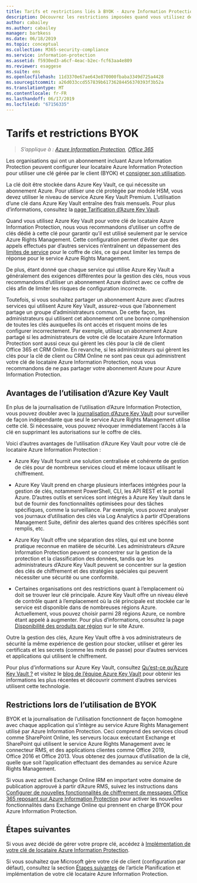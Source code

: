 ```yaml
---
title: Tarifs et restrictions liés à BYOK - Azure Information Protection
description: Découvrez les restrictions imposées quand vous utilisez des clés gérées par le client (BYOK, Bring Your Own Key) avec Azure Information Protection.
author: cabailey
ms.author: cabailey
manager: barbkess
ms.date: 06/18/2019
ms.topic: conceptual
ms.collection: M365-security-compliance
ms.service: information-protection
ms.assetid: f5930ed3-a6cf-4eac-b2ec-fcf63aa4e809
ms.reviewer: esaggese
ms.suite: ems
ms.openlocfilehash: 11d3370e67ae643e870000fbaba3349d725a4428
ms.sourcegitcommit: a26d033ccd557839b61736284456370393f3b52a
ms.translationtype: MT
ms.contentlocale: fr-FR
ms.lasthandoff: 06/17/2019
ms.locfileid: "67156335"
---
```

# <a name="byok-pricing-and-restrictions"></a>Tarifs et restrictions BYOK

>*S’applique à : [Azure Information Protection](https://azure.microsoft.com/pricing/details/information-protection), [Office 365](https://download.microsoft.com/download/E/C/F/ECF42E71-4EC0-48FF-AA00-577AC14D5B5C/Azure_Information_Protection_licensing_datasheet_EN-US.pdf)*


Les organisations qui ont un abonnement incluant Azure Information Protection peuvent configurer leur locataire Azure Information Protection pour utiliser une clé gérée par le client (BYOK) et [consigner son utilisation](./log-analyze-usage.md). 

La clé doit être stockée dans Azure Key Vault, ce qui nécessite un abonnement Azure. Pour utiliser une clé protégée par module HSM, vous devez utiliser le niveau de service Azure Key Vault Premium. L’utilisation d’une clé dans Azure Key Vault entraîne des frais mensuels. Pour plus d’informations, consultez la [page Tarification d’Azure Key Vault](https://azure.microsoft.com/pricing/details/key-vault/).

Quand vous utilisez Azure Key Vault pour votre clé de locataire Azure Information Protection, nous vous recommandons d’utiliser un coffre de clés dédié à cette clé pour garantir qu’il est utilisé seulement par le service Azure Rights Management. Cette configuration permet d’éviter que des appels effectués par d’autres services n’entraînent un dépassement des [limites de service](/azure/key-vault/key-vault-service-limits) pour le coffre de clés, ce qui peut limiter les temps de réponse pour le service Azure Rights Management.  

De plus, étant donné que chaque service qui utilise Azure Key Vault a généralement des exigences différentes pour la gestion des clés, nous vous recommandons d’utiliser un abonnement Azure distinct avec ce coffre de clés afin de limiter les risques de configuration incorrecte. 

Toutefois, si vous souhaitez partager un abonnement Azure avec d’autres services qui utilisent Azure Key Vault, assurez-vous que l’abonnement partage un groupe d’administrateurs commun. De cette façon, les administrateurs qui utilisent cet abonnement ont une bonne compréhension de toutes les clés auxquelles ils ont accès et risquent moins de les configurer incorrectement. Par exemple, utilisez un abonnement Azure partagé si les administrateurs de votre clé de locataire Azure Information Protection sont aussi ceux qui gèrent les clés pour la clé de client Office 365 et CRM Online. En revanche, si les administrateurs qui gèrent les clés pour la clé de client ou CRM Online ne sont pas ceux qui administrent votre clé de locataire Azure Information Protection, nous vous recommandons de ne pas partager votre abonnement Azure pour Azure Information Protection.

## <a name="benefits-of-using-azure-key-vault"></a>Avantages de l’utilisation d’Azure Key Vault

En plus de la journalisation de l’utilisation d’Azure Information Protection, vous pouvez doubler avec la [journalisation d’Azure Key Vault](/azure/key-vault/key-vault-logging) pour surveiller de façon indépendante que seul le service Azure Rights Management utilise cette clé. Si nécessaire, vous pouvez révoquer immédiatement l’accès à la clé en supprimant les autorisations sur le coffre de clés.

Voici d’autres avantages de l’utilisation d’Azure Key Vault pour votre clé de locataire Azure Information Protection :

- Azure Key Vault fournit une solution centralisée et cohérente de gestion de clés pour de nombreux services cloud et même locaux utilisant le chiffrement.

- Azure Key Vault prend en charge plusieurs interfaces intégrées pour la gestion de clés, notamment PowerShell, CLI, les API REST et le portail Azure. D’autres outils et services sont intégrés à Azure Key Vault dans le but de fournir des fonctionnalités optimisées pour des tâches spécifiques, comme la surveillance. Par exemple, vous pouvez analyser vos journaux d’utilisation des clés via Log Analytics à partir d’Operations Management Suite, définir des alertes quand des critères spécifiés sont remplis, etc.

- Azure Key Vault offre une séparation des rôles, qui est une bonne pratique reconnue en matière de sécurité. Les administrateurs d’Azure Information Protection peuvent se concentrer sur la gestion de la protection et la classification des données, tandis que les administrateurs d’Azure Key Vault peuvent se concentrer sur la gestion des clés de chiffrement et des stratégies spéciales qui peuvent nécessiter une sécurité ou une conformité.

- Certaines organisations ont des restrictions quant à l’emplacement où doit se trouver leur clé principale. Azure Key Vault offre un niveau élevé de contrôle quant à l’emplacement où la clé principale est stockée car le service est disponible dans de nombreuses régions Azure. Actuellement, vous pouvez choisir parmi 28 régions Azure, ce nombre étant appelé à augmenter. Pour plus d’informations, consultez la page [Disponibilité des produits par région](https://azure.microsoft.com/regions/services/) sur le site Azure.

Outre la gestion des clés, Azure Key Vault offre à vos administrateurs de sécurité la même expérience de gestion pour stocker, utiliser et gérer les certificats et les secrets (comme les mots de passe) pour d’autres services et applications qui utilisent le chiffrement. 

Pour plus d’informations sur Azure Key Vault, consultez [Qu’est-ce qu’Azure Key Vault ?](/azure/key-vault/key-vault-whatis) et visitez le [blog de l’équipe Azure Key Vault](https://blogs.technet.microsoft.com/kv/) pour obtenir les informations les plus récentes et découvrir comment d’autres services utilisent cette technologie.

## <a name="restrictions-when-using-byok"></a>Restrictions lors de l’utilisation de BYOK

BYOK et la journalisation de l’utilisation fonctionnent de façon homogène avec chaque application qui s’intègre au service Azure Rights Management utilisé par Azure Information Protection. Ceci comprend des services cloud comme SharePoint Online, les serveurs locaux exécutant Exchange et SharePoint qui utilisent le service Azure Rights Management avec le connecteur RMS, et des applications clientes comme Office 2019, Office 2016 et Office 2013. Vous obtenez des journaux d’utilisation de la clé, quelle que soit l’application effectuant des demandes au service Azure Rights Management.

Si vous avez activé Exchange Online IRM en important votre domaine de publication approuvé à partir d’Azure RMS, suivez les instructions dans [Configurer de nouvelles fonctionnalités de chiffrement de messages Office 365 reposant sur Azure Information Protection](https://support.office.com/article/7ff0c040-b25c-4378-9904-b1b50210d00e) pour activer les nouvelles fonctionnalités dans Exchange Online qui prennent en charge BYOK pour Azure Information Protection.

## <a name="next-steps"></a>Étapes suivantes

Si vous avez décidé de gérer votre propre clé, accédez à [Implémentation de votre clé de locataire Azure Information Protection](plan-implement-tenant-key.md#implementing-byok-for-your-azure-information-protection-tenant-key).

Si vous souhaitez que Microsoft gère votre clé de client (configuration par défaut), consultez la section [Étapes suivantes](plan-implement-tenant-key.md#next-steps) de l’article Planification et implémentation de votre clé locataire Azure Information Protection.

